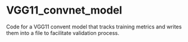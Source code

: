 # VGG11_convnet_model
Code for a VGG11 convent model that tracks training metrics and writes them into a file to facilitate validation process.
